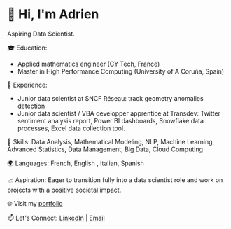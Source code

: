 # 👋 Hi, I'm Adrien


Aspiring Data Scientist.

🎓 Education:
- Applied mathematics engineer (CY Tech, France)
- Master in High Performance Computing (University of A Coruña, Spain)

💼 Experience:
- Junior data scientist at SNCF Réseau: track geometry anomalies detection
- Junior data scientist / VBA developper apprentice at Transdev: Twitter sentiment analysis report, Power BI dashboards, Snowflake data processes, Excel data collection tool.

🔧 Skills:
Data Analysis, Mathematical Modeling, NLP, Machine Learning, Advanced Statistics, Data Management, Big Data, Cloud Computing

🌍 Languages:
French, English , Italian, Spanish

📈 Aspiration: Eager to transition fully into a data scientist role and work on projects with a positive societal impact.

🌐 Visit my [portfolio](https://portfolio-ad94d.web.app/)

📫 Let's Connect: [LinkedIn](https://www.linkedin.com/in/adrien-morel) | [Email](mailto:adrien.morel@gmail.com)


<!---
Adrien-1997/Adrien-1997 is a ✨ special ✨ repository because its `README.md` (this file) appears on your GitHub profile.
You can click the Preview link to take a look at your changes.
--->
